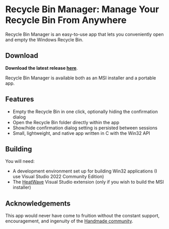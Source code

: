 # Recycle Bin Manager: Manage Your Recycle Bin From Anywhere
Recycle Bin Manager is an easy-to-use app that lets you conveniently open and empty the Windows Recycle Bin. 

## Download
**Download the latest release [here](TODO)**.

Recycle Bin Manager is available both as an MSI installer and a portable app.

## Features
- Empty the Recycle Bin in one click, optionally hiding the confirmation dialog
- Open the Recycle Bin folder directly within the app
- Show/hide confirmation dialog setting is persisted between sessions
- Small, lightweight, and native app written in C with the Win32 API 

## Building
You will need:
- A development environment set up for building Win32 applications (I use Visual Studio 2022 Community Edition)
- The [HeatWave](https://marketplace.visualstudio.com/items?itemName=FireGiant.FireGiantHeatWaveDev17) Visual Studio extension (only if you wish to build the MSI installer)

## Acknowledgements
This app would never have come to fruition without the constant support, encouragement, and ingenuity of the [Handmade community](https://handmade.network/). 
